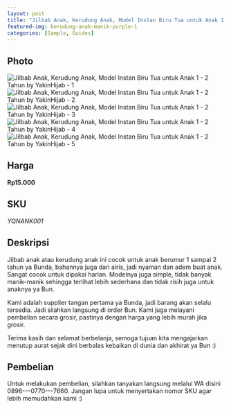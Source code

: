 ```yaml
---
layout: post
title: "Jilbab Anak, Kerudung Anak, Model Instan Biru Tua untuk Anak 1 - 2 Tahun by YakinHijab"
featured-img: kerudung-anak-manik-purple-1
categories: [Sample, Guides]
---
```


## Photo
![Jilbab Anak, Kerudung Anak, Model Instan Biru Tua untuk Anak 1 - 2 Tahun by YakinHijab - 1](/assets/img/posts/kerudung-anak-manik-purple-1.jpg "Jilbab Anak, Kerudung Anak, Model Instan Biru Tua untuk Anak 1 - 2 Tahun by YakinHijab - 1")
![Jilbab Anak, Kerudung Anak, Model Instan Biru Tua untuk Anak 1 - 2 Tahun by YakinHijab - 2](/assets/img/posts/kerudung-anak-manik-purple-2.jpg "Jilbab Anak, Kerudung Anak, Model Instan Biru Tua untuk Anak 1 - 2 Tahun by YakinHijab - 2")
![Jilbab Anak, Kerudung Anak, Model Instan Biru Tua untuk Anak 1 - 2 Tahun by YakinHijab - 3](/assets/img/posts/kerudung-anak-manik-purple-3.jpg "Jilbab Anak, Kerudung Anak, Model Instan Biru Tua untuk Anak 1 - 2 Tahun by YakinHijab - 3")
![Jilbab Anak, Kerudung Anak, Model Instan Biru Tua untuk Anak 1 - 2 Tahun by YakinHijab - 4](/assets/img/posts/kerudung-anak-manik-purple-4.jpg "Jilbab Anak, Kerudung Anak, Model Instan Biru Tua untuk Anak 1 - 2 Tahun by YakinHijab - 4")
![Jilbab Anak, Kerudung Anak, Model Instan Biru Tua untuk Anak 1 - 2 Tahun by YakinHijab - 5](/assets/img/posts/kerudung-anak-manik-purple-5.jpg "Jilbab Anak, Kerudung Anak, Model Instan Biru Tua untuk Anak 1 - 2 Tahun by YakinHijab - 5")

## Harga
**Rp15.000**

## SKU
_YQNANK001_

## Deskripsi
Jilbab anak atau kerudung anak ini cocok untuk anak berumur 1 sampai 2 tahun ya Bunda,
bahannya juga dari airis, jadi nyaman dan adem buat anak. Sangat cocok untuk dipakai harian.
Modelnya juga simple, tidak banyak manik-manik sehingga terlihat lebih sederhana dan
tidak risih juga untuk anaknya ya Bun. 

Kami adalah supplier tangan pertama ya Bunda, jadi barang akan selalu tersedia. Jadi silahkan
langsung di order Bun. Kami juga melayani pembelian secara grosir, pastinya dengan harga
yang lebih murah jika grosir.

Terima kasih dan selamat berbelanja, semoga tujuan kita mengajarkan menutup aurat
sejak dini berbalas kebaikan di dunia dan akhirat ya Bun :)

## Pembelian
Untuk melakukan pembelian, silahkan tanyakan langsung melalui WA disini 0896---0770---7660.
Jangan lupa untuk menyertakan nomor SKU agar lebih memudahkan kami :)
